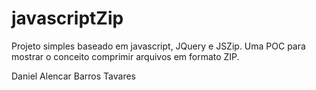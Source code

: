 # javascriptZip

Projeto simples baseado em javascript, JQuery e JSZip.
Uma POC para mostrar o conceito comprimir arquivos em formato ZIP. 

Daniel Alencar Barros Tavares
